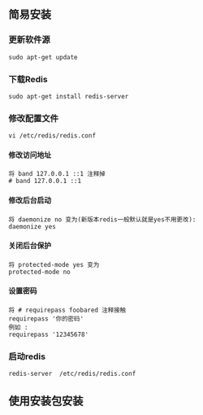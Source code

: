 ## 简易安装

### 更新软件源

```shell
sudo apt-get update
```

### 下载Redis

```shell
sudo apt-get install redis-server 
```

### 修改配置文件

```shell
vi /etc/redis/redis.conf
```

#### 修改访问地址

```shell
将 band 127.0.0.1 ::1 注释掉
# band 127.0.0.1 ::1
```

#### 修改后台启动

```shell
将 daemonize no 变为(新版本redis一般默认就是yes不用更改):
daemonize yes
```

#### 关闭后台保护

```shell
将 protected-mode yes 变为
protected-mode no
```

#### 设置密码

```shell
将 # requirepass foobared 注释接触
requirepass '你的密码'
例如 :
requirepass '12345678'
```

### 启动redis

```shell
redis-server  /etc/redis/redis.conf
```



## 使用安装包安装

